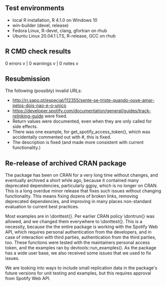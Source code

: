 ## Test environments
* local R installation, R 4.1.0 on Windows 10
* win-builder (devel, release)
* Fedora Linux, R-devel, clang, gfortran on rhub
* Ubuntu Linux 20.04.1 LTS, R-release, GCC on rhub

## R CMD check results

0 errors v | 0 warnings v | 0 notes v

## Resubmission

The following (possibly) invalid URLs:
* http://rr.sapo.pt/especial/112355/sente-se-triste-quando-ouve-amar-pelos-dois-nao-e-o-unico
* https://developer.spotify.com/documentation/general/guides/track-relinking-guide
were fixed.
* Return values were documented, even when they are only called for side effects.
* There was one example, for get_spotify_access_token(), which was accidentally commented out with #, this is fixed.
* The description is fixed (and made more consistent with current functionality.)

## Re-release of archived CRAN package

The package has been on CRAN for a very long time without changes, and eventually archived a short while ago, because it contained many deprecated dependencies, particularly ggjoy, which is no longer on CRAN. This is a long overdue minor release that fixes such issues without changing functionality.  This means fixing dozens of broken links, removing deprecated dependencies, and improving in many places non-standard evaluation to current best practices. 

Most examples are in \donttest{}. Per earlier CRAN policy \dontrun{} was allowed, and we changed them everywhere to \donttest{}. This is a necessity, because the the entire package is working with the Spotify Web API, which requires personal authentication from the developers, and in case of interaction with third parties, authentication from the third parties, too. These functions were tested with the maintainers personal access token, and the examples ran by devtools::run_examples(). As the package has a wide user base, we also received some issues that we used to fix issues.

We are looking into ways to include small replication data in the package's future versions for unit testing and examples, but this requires approval from Spotify Web API.
